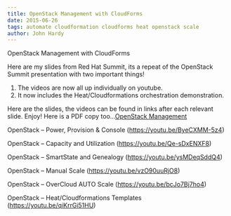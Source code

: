 ```yaml
---     
title: OpenStack Management with CloudForms
date: 2015-06-26
tags: automate cloudformation cloudforms heat openstack scale
author: John Hardy
---
```


OpenStack Management with CloudForms

Here are my slides from Red Hat Summit, its a repeat of the OpenStack Summit presentation with two important things!

1. The videos are now all up individually on youtube.
2. It now includes the Heat/Cloudformations orchestration demonstration.

Here are the slides, the videos can be found in links after each relevant slide. Enjoy!
Here is a PDF copy too…[OpenStack Management](<https://videos.cdn.redhat.com/summit2015/presentations/13795_openstack-infrastructure-management-with-red-hat-cloudforms.pdf>)

OpenStack – Power, Provision & Console
(<https://youtu.be/ByeCXMM-5z4>)

OpenStack – Capacity and Utilization
(<https://youtu.be/Qe-sDxENXF8>)

OpenStack – SmartState and Genealogy
(<https://youtu.be/ysMDeqSddQ4>)

OpenStack – Manual Scale
(<https://youtu.be/vzO90uuRjO8>)

OpenStack – OverCloud AUTO Scale
(<https://youtu.be/bcJo7Bj7ho4>)

OpenStack – Heat/Cloudformations Templates
(<https://youtu.be/qiKrrGi51HU>)
